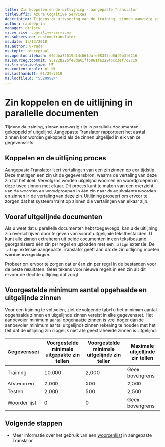 ```yaml
---
title: Zin koppelen en de uitlijning - aangepaste Translator
titleSuffix: Azure Cognitive Services
description: Tijdens de uitvoering van de training, zinnen aanwezig zijn in parallelle documenten gekoppeld of uitgelijnd. Aangepaste Translator leert vertalingen één zin op een tijdstip, door te lezen van een zin, de vertaling van deze zin. Vervolgens worden uitgelijnd woorden en woordgroepen in deze twee zinnen met elkaar.
author: rajdeep-in
manager: christw
ms.service: cognitive-services
ms.subservice: custom-translator
ms.date: 11/13/2018
ms.author: v-rada
ms.topic: conceptual
ms.openlocfilehash: 663dba72619a14c66fdafe083454d0df9b3f6216
ms.sourcegitcommit: 95822822bfe8da01ffb061fe229fbcc3ef7c2c19
ms.translationtype: MT
ms.contentlocale: nl-NL
ms.lasthandoff: 01/29/2019
ms.locfileid: "55209924"
---
```

# <a name="sentence-pairing-and-alignment-in-parallel-documents"></a>Zin koppelen en de uitlijning in parallelle documenten

Tijdens de training, zinnen aanwezig zijn in parallelle documenten gekoppeld of uitgelijnd. Aangepaste Translator rapporteert het aantal zinnen kon worden gekoppeld als de zinnen uitgelijnd in elk van de gegevenssets.

## <a name="pairing-and-alignment-process"></a>Koppelen en de uitlijning proces

Aangepaste Translator leert vertalingen van een zin zinnen op een tijdstip. Deze metingen een zin uit de gegevensbron, waarna de vertaling van deze zin tot het doel. Vervolgens worden uitgelijnd woorden en woordgroepen in deze twee zinnen met elkaar. Dit proces kunt te maken van een overzicht van de woorden en woordgroepen in één zin naar de equivalente woorden en zinnen in de vertaling van deze zin. Uitlijning probeert om ervoor te zorgen dat het systeem traint op zinnen die vertalingen van elkaar zijn.

## <a name="pre-aligned-documents"></a>Vooraf uitgelijnde documenten

Als u weet dat u parallelle documenten hebt toegevoegd, kan u de uitlijning zin overschrijven door te geven van vooraf uitgelijnde tekstbestanden. U kunt alle zinnen extraheren uit beide documenten in een tekstbestand, georganiseerd één zin per regel en uploaden met een `.align` extensie. De `.align` extensie aangepaste Translator geeft aan dat de zin uitlijning moeten worden overgeslagen.

Probeer om ervoor te zorgen dat er één zin per regel in de bestanden voor de beste resultaten. Geen tekens voor nieuwe regels in een zin als dit ervoor de slechte uitlijning dat zorgt.

## <a name="suggested-minimum-number-of-extracted-and-aligned-sentences"></a>Voorgestelde minimum aantal opgehaalde en uitgelijnde zinnen

Voor een training te voltooien, ziet de volgende tabel u het minimum aantal opgehaalde zinnen en uitgelijnde zinnen vereist in elke gegevensset. Het aanbevolen minimum aantal opgehaalde zinnen is veel hoger dan de aanbevolen minimum aantal uitgelijnde zinnen rekening te houden met het feit dat de uitlijning zin mogelijk niet alle geëxtraheerde zinnen is uitgelijnd.

| Gegevensset   | Voorgestelde minimale uitgepakte zin tellen | Voorgestelde minimale uitgelijnde zin tellen | Maximale uitgelijnde zin tellen |
|------------|--------------------------------------------|------------------------------------------|--------------------------------|
| Training   | 10.000                                     | 2,000                                    | Geen bovengrens                 |
| Afstemmen     | 2,000                                      | 500                                      | 2,500                          |
| Testen    | 2,000                                      | 500                                      | 2,500                          |
| Woordenlijst | 0                                          | 0                                        | Geen bovengrens                 |

## <a name="next-steps"></a>Volgende stappen

- Meer informatie over het gebruik van een [woordenlijst](what-is-dictionary.md) in aangepaste Translator.
